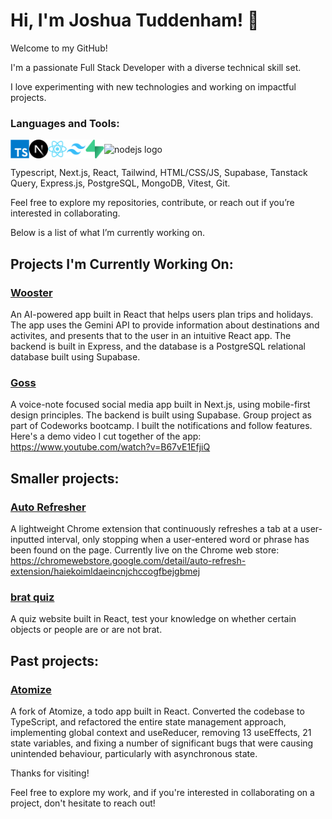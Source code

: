 # Hi, I'm Joshua Tuddenham! 👋

Welcome to my GitHub!

I'm a passionate Full Stack Developer with a diverse technical skill set.

I love experimenting with new technologies and working on impactful projects.

<h3 align="left">Languages and Tools:</h3>
<img align="center" src="https://github.com/joshuaisaact/joshuaisaact/blob/main/icons/typescript-original.svg" height="30" alt="typescript logo"/><img align="center" src="https://github.com/joshuaisaact/joshuaisaact/blob/main/icons/nextjs-original.svg" height="30" alt="nextjs logo"/><img align="center" src="https://github.com/joshuaisaact/joshuaisaact/blob/main/icons/react-original.svg" height="30" alt="react logo"/><img align="center" src="https://github.com/joshuaisaact/joshuaisaact/blob/main/icons/tailwindcss-original.svg" height="30" alt="tailwind logo"/><img align="center" src="https://github.com/joshuaisaact/joshuaisaact/blob/main/icons/supabase-original.svg" height="30" alt="supabase logo"/><img align="center" src="https://github.com/joshuaisaact/joshuaisaact/blob/main/icons/nodejs-original.svg" height="30" alt="nodejs logo"/>

Typescript, Next.js, React, Tailwind, HTML/CSS/JS, Supabase, Tanstack Query, Express.js, PostgreSQL, MongoDB, Vitest, Git.


Feel free to explore my repositories, contribute, or reach out if you’re interested in collaborating.

Below is a list of what I’m currently working on.

## Projects I'm Currently Working On:

### [Wooster](https://github.com/joshuaisaact/Wooster)
An AI-powered app built in React that helps users plan trips and holidays. The app uses the Gemini API to provide information about destinations and activites, and presents that to the user in an intuitive React app. The backend is built in Express, and the database is a PostgreSQL relational database built using Supabase.

### [Goss](https://github.com/joshuaisaact/Goss)
A voice-note focused social media app built in Next.js, using mobile-first design principles. The backend is built using Supabase. Group project as part of Codeworks bootcamp. I built the notifications and follow features. Here's a demo video I cut together of the app: https://www.youtube.com/watch?v=B67vE1EfjiQ

## Smaller projects:

### [Auto Refresher](https://github.com/joshuaisaact/Auto-refresher)
A lightweight Chrome extension that continuously refreshes a tab at a user-inputted interval, only stopping when a user-entered word or phrase has been found on the page. Currently live on the Chrome web store:
https://chromewebstore.google.com/detail/auto-refresh-extension/haiekoimldaeincnjchccogfbejgbmej

### [brat quiz](https://github.com/joshuaisaact/brat-quiz)
A quiz website built in React, test your knowledge on whether certain objects or people are or are not brat.

## Past projects:

### [Atomize](https://github.com/joshuaisaact/Atomize-refactor)

A fork of Atomize, a todo app built in React. Converted the codebase to TypeScript, and refactored the entire state management approach, implementing global context and useReducer, removing 13 useEffects, 21 state variables, and fixing a number of significant bugs that were causing unintended behaviour, particularly with asynchronous state.


Thanks for visiting!

Feel free to explore my work, and if you're interested in collaborating on a project, don't hesitate to reach out!

